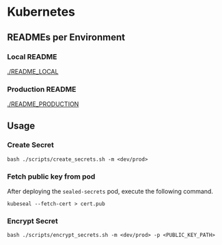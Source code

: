 # Kubernetes

## READMEs per Environment

### Local README

[./README_LOCAL](./README_LOCAL.md)

### Production README

[./README_PRODUCTION](./README_PRODUCTION.md)


## Usage

### Create Secret

```shell
bash ./scripts/create_secrets.sh -m <dev/prod>
```

### Fetch public key from pod

After deploying the `sealed-secrets` pod, execute the following command.

```shell
kubeseal --fetch-cert > cert.pub
```

### Encrypt Secret

```shell
bash ./scripts/encrypt_secrets.sh -m <dev/prod> -p <PUBLIC_KEY_PATH>
```
